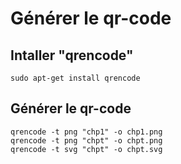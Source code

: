 # Générer le qr-code

## Intaller "qrencode"
```
sudo apt-get install qrencode
```

## Générer le qr-code

```
qrencode -t png "chp1" -o chp1.png
qrencode -t png "chpt" -o chpt.png
qrencode -t svg "chpt" -o chpt.svg
```
